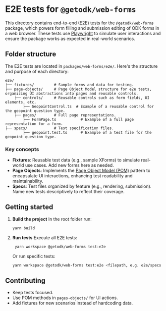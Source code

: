 # E2E tests for `@getodk/web-forms`

This directory contains end-to-end (E2E) tests for the `@getodk/web-forms` package, which powers form filling and submission editing of ODK forms in a web browser. These tests use [Playwright](https://playwright.dev/) to simulate user interactions and ensure the package works as expected in real-world scenarios.

## Folder structure

The E2E tests are located in `packages/web-forms/e2e/`. Here's the structure and purpose of each directory:

```
e2e/
├── fixtures/         # Sample forms and data for testing.
├── page-objects/     # Page Object Model structure for e2e tests, organizing UI abstractions into pages and reusable controls.
    ├── controls/     # Reusable controls such as form fields, UI elements, etc.
        ├── GeopointControl.ts  # Example of a reusable control for the geopoint question type.
    ├── pages/        # Full page representations.
        ├── FormPage.ts           # Example of a full page representation for a form.
├── specs/            # Test specification files.
        ├── geopoint.test.ts      # Example of a test file for the geopoint question type.
```

### Key concepts

- **Fixtures**: Reusable test data (e.g., sample XForms) to simulate real-world use cases. Add new forms here as needed.
- **Page Objects**: Implements the [Page Object Model (POM)](https://playwright.dev/docs/pom) pattern to encapsulate UI interactions, enhancing test readability and maintainability.
- **Specs**: Test files organized by feature (e.g., rendering, submission). Name new tests descriptively to reflect their coverage.

## Getting started

1. **Build the project**
   In the root folder run:

   ```bash
   yarn build
   ```

2. **Run tests**
   Execute all E2E tests:

   ```bash
    yarn workspace @getodk/web-forms test:e2e
   ```

   Or run specific tests:

   ```bash
   yarn workspace @getodk/web-forms test:e2e <filepath, e.g. e2e/specs/geopoint.test.ts>
   ```

## Contributing

- Keep tests focused.
- Use POM methods in `pages-objects/` for UI actions.
- Add fixtures for new scenarios instead of hardcoding data.
